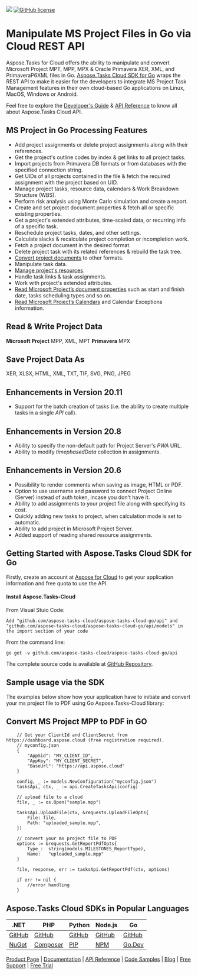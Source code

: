 ![](https://img.shields.io/badge/api-v3.0-lightgrey)  [![GitHub license](https://img.shields.io/github/license/aspose-tasks-cloud/aspose-tasks-cloud-go)](https://github.com/aspose-tasks-cloud/aspose-tasks-cloud-go)

# Manipulate MS Project Files in Go via Cloud REST API

Aspose.Tasks for Cloud offers the ability to manipulate and convert Microsoft Project MPT, MPP, MPX & Oracle Primavera XER, XML, and PrimaveraP6XML files in Go. [Aspose.Tasks Cloud SDK for Go](https://products.aspose.cloud/tasks/go) wraps the REST API to make it easier for the developers to integrate MS Project Task Management features in their own cloud-based Go applications on Linux, MacOS, Windows or Android.

Feel free to explore the [Developer's Guide](https://docs.aspose.cloud/display/taskscloud/Developer+Guide) & [API Reference](https://apireference.aspose.cloud/tasks/) to know all about Aspose.Tasks Cloud API.

## MS Project in Go Processing Features
- Add project assignments or delete project assignments along with their references.
- Get the project's outline codes by index & get links to all project tasks.
- Import projects from Primavera DB formats or from databases with the specified connection string.
- Get UIDs of all projects contained in the file & fetch the required assignment with the project based on UID.
- Manage project tasks, resource data, calendars & Work Breakdown Structure (WBS).
- Perform risk analysis using Monte Carlo simulation and create a report.
- Create and set project document properties & fetch all or specific existing properties.
- Get a project's extended attributes, time-scaled data, or recurring info of a specific task.
- Reschedule project tasks, dates, and other settings.
- Calculate slacks & recalculate project completion or incompletion work.
- Fetch a project document in the desired format.
- Delete project task with its related references & rebuild the task tree.
- [Convert project documents](https://docs.aspose.cloud/tasks/convert-project-document-to-the-specified-format/) to other formats.
- Manipulate task data.
- [Manage project's resources](https://docs.aspose.cloud/tasks/working-with-resources/).
- Handle task links & task assignments.
- Work with project's extended attributes.
- [Read Microsoft Project’s document properties](https://docs.aspose.cloud/tasks/working-with-calendars/) such as start and finish date, tasks scheduling types and so on.
- [Read Microsoft Project’s Calendars](https://docs.aspose.cloud/tasks/working-with-calendars/) and Calendar Exceptions information.

## Read & Write Project Data
**Microsoft Project** MPP, XML, MPT **Primavera** MPX

## Save Project Data As
XER, XLSX, HTML, XML, TXT, TIF, SVG, PNG, JPEG


## Enhancements in Version 20.11
- Support for the batch creation of tasks (i.e. the ability to create multiple tasks in a single *API* call).

## Enhancements in Version 20.8
- Ability to specify the non-default path for Project Server's *PWA* URL.
- Ability to modify *timephasedData* collection in assignments.

## Enhancements in Version 20.6
- Possibility to render comments when saving as image, HTML or PDF.
- Option to use username and password to connect Project Online (Server) instead of auth token, incase you don't have it.
- Ability to add assignments to your project file along with specifying its cost.
- Quickly adding new tasks to project, when calculation mode is set to automatic.
- Ability to add project in Microsoft Project Server.
- Added support of reading shared resource assignments.

## Getting Started with Aspose.Tasks Cloud SDK for Go

Firstly, create an account at [Aspose for Cloud](https://dashboard.aspose.cloud/#/apps) to get your application information and free quota to use the API.

#### Install Aspose.Tasks-Cloud

From Visual Stuio Code:

	Add "github.com/aspose-tasks-cloud/aspose-tasks-cloud-go/api" and "github.com/aspose-tasks-cloud/aspose-tasks-cloud-go/api/models" in the import section of your code

From the command line:

	go get -v github.com/aspose-tasks-cloud/aspose-tasks-cloud-go/api

The complete source code is available at [GitHub Repository](https://github.com/aspose-tasks-cloud/aspose-tasks-cloud-go).

## Sample usage via the SDK

The examples below show how your application have to initiate and convert your ms project file to PDF using Go Aspose.Tasks-Cloud library:

## Convert MS Project MPP to PDF in GO

```
	// Get your ClientId and ClientSecret from https://dashboard.aspose.cloud (free registration required).
	// myconfig.json
	{
		"AppSid": "MY_CLIENT_ID",
		"AppKey": "MY_CLIENT_SECRET",
		"BaseUrl": "https://api.aspose.cloud"
	}
	
	config, _ := models.NewConfiguration("myconfig.json")
	tasksApi, ctx, _ := api.CreateTasksApi(config)
	
	// upload file to a cloud
	file, _ := os.Open("sample.mpp")

	tasksApi.UploadFile(ctx, &requests.UploadFileOpts{
		File: file,
		Path: "uploaded_sample.mpp",
	})

	// convert your ms project file to PDF
	options := &requests.GetReportPdfOpts{
		Type_:  string(models.MILESTONES_ReportType),
		Name:   "uploaded_sample.mpp"
	}

	file, response, err := tasksApi.GetReportPdf(ctx, options)

	if err != nil {
		//error handling
	}
```

## Aspose.Tasks Cloud SDKs in Popular Languages

| .NET | PHP | Python| Node.js | Go |
|---|---|---|---|---|
| [GitHub](https://github.com/aspose-tasks-cloud/aspose-tasks-cloud-dotnet) |[GitHub](https://github.com/aspose-tasks-cloud/aspose-tasks-cloud-php) | [GitHub](https://github.com/aspose-tasks-cloud/aspose-tasks-cloud-python) | [GitHub](https://github.com/aspose-tasks-cloud/aspose-tasks-cloud-node) |[GitHub](https://github.com/aspose-tasks-cloud/aspose-tasks-cloud-go)|
| [NuGet](https://www.nuget.org/packages/Aspose.tasks-Cloud/)| [Composer](https://packagist.org/packages/aspose/tasks-cloud-php) | [PIP](https://pypi.org/project/aspose-tasks-cloud/) | [NPM](https://www.npmjs.com/package/@asposecloud/aspose-tasks-cloud) | [Go.Dev](https://pkg.go.dev/github.com/aspose-tasks-cloud/aspose-tasks-cloud-go/) |

[Product Page](https://products.aspose.cloud/tasks/go) | [Documentation](https://docs.aspose.cloud/display/taskscloud/Home) | [API Reference](https://apireference.aspose.cloud/tasks/) | [Code Samples](https://github.com/aspose-tasks-cloud/aspose-tasks-cloud-go) | [Blog](https://blog.aspose.cloud/category/tasks/) | [Free Support](https://forum.aspose.cloud/c/tasks) | [Free Trial](https://dashboard.aspose.cloud/#/apps)
